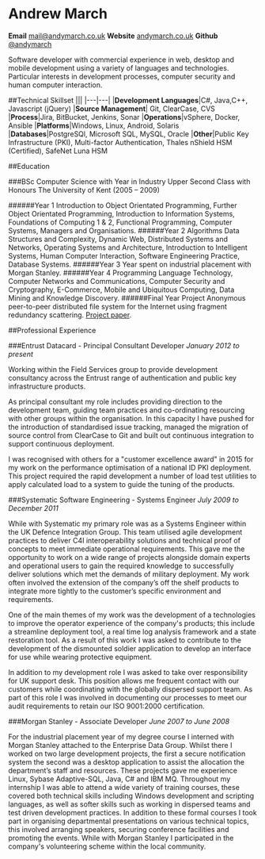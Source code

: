 # Andrew March

**Email** [mail@andymarch.co.uk](mailto:mail@andymarch.co.uk "mailto:mail@andymarch.co.uk") **Website** [andymarch.co.uk](http://andymarch.co.uk "http://andymarch.co.uk") **Github** [@andymarch](https://github.com/andymarch "https://github.com/andymarch")

Software developer with commercial experience in web, desktop and mobile development using a variety of languages and technologies. Particular interests in development processes, computer security and human computer interaction.



##Technical Skillset
|||
|---|---|
|**Development Languages**|C#, Java,C++, Javascript (jQuery)
|**Source Management**| Git, ClearCase, CVS
|**Process**|Jira, BitBucket, Jenkins, Sonar
|**Operations**|vSphere, Docker, Ansible
|**Platforms**|Windows, Linux, Android, Solaris
|**Databases**|PostgreSQl, Microsoft SQL, MySQL, Oracle
|**Other**|Public Key Infrastructure (PKI), Multi-factor Authentication, Thales nShield HSM (Certified), SafeNet Luna HSM


##Education

###BSc Computer Science with Year in Industry Upper Second Class with Honours
The University of Kent (2005 – 2009)

######Year 1
Introduction to Object Orientated Programming,  Further Object Orientated Programming, Introduction to Information Systems, Foundations of Computing 1 & 2, Functional Programming, Computer Systems, Managers and Organisations.
######Year 2
Algorithms Data Structures and Complexity, Dynamic Web, Distributed Systems and Networks, Operating Systems and Architecture, Introduction to Intelligent Systems, Human Computer Interaction, Software Engineering Practice, Database Systems. 
######Year 3
Year spent on industrial placement with Morgan Stanley.
######Year 4
Programming Language Technology, Computer Networks and Communications, Computer Security and Cryptography, E-Commerce, Mobile and Ubiquitous Computing, Data Mining and Knowledge Discovery.
######Final Year Project
Anonymous peer-to-peer distributed file system for the Internet using fragment redundancy scattering. [Project paper](http://andymarch.co.uk/ColonyFS.pdf "http://andymarch.co.uk/ColonyFS.pdf").

##Professional Experience

###Entrust Datacard - Principal Consultant Developer
*January 2012 to present*

Working within the Field Services group to provide development consultancy across the Entrust range of authentication and public key infrastructure products.

As principal consultant my role includes providing direction to the development team, guiding team practices and co-ordinating resourcing with other groups within the organisation. In this capacity I have pushed for the introduction of standardised issue tracking, managed the migration of source control from ClearCase to Git and built out continuous integration to support continuous deployment. 

I was recognised with others for a "customer excellence award" in 2015 for my work on the performance optimisation of a national ID PKI deployment. This project required the rapid development a number of load test utilities to apply calculated load to a system to guide the tuning of the products.

###Systematic Software Engineering - Systems Engineer
*July 2009 to December 2011*

While with Systematic my primary role was as a Systems Engineer within the UK Defence Integration Group. This team utilised agile development practices to deliver C4I interoperability solutions and technical proof of concepts to meet immediate operational requirements. This gave me the opportunity to work on a wide range of projects alongside domain experts and operational users to gain the required knowledge to successfully deliver solutions which met the demands of military deployment. My work often involved the extension of the company’s off the shelf products to integrate more tightly to the customer’s specific environment and requirements.

One of the main themes of my work was the development of a technologies to improve the operator experience of the company's products; this include a streamline deployment tool, a real time log analysis framework and a state restoration tool. As a result of this work I was asked to contribute to the development of the dismounted soldier application to develop an interface for use while wearing protective equipment. 

In addition to my development role I was asked to take over responsibility for UK support desk. This position allows me frequent contact with our customers while coordinating with the globally dispersed support team. As part of this role I was involved in documenting our processes to meet our audit requirements to retain our ISO 9001:2000 certification.

###Morgan Stanley - Associate Developer
*June 2007 to June 2008*

For the industrial placement year of my degree course I interned with Morgan Stanley attached to the Enterprise Data Group. Whilst there I worked on two large development projects, the first a secure notification system the second was a desktop application to assist the allocation the department’s staff and resources. These projects gave me experience Linux, Sybase Adaptive-SQL, Java, C# and IBM MQ.
Throughout my internship I was able to attend a wide variety of training courses, these covered both technical skills including Windows development and scripting languages, as well as softer skills such as working in dispersed teams and test driven development practices. In addition to these formal courses I took part in organising departmental presentations on various technical topics, this involved arranging speakers, securing conference facilities and promoting the events. 
While with Morgan Stanley I participated in the company's volunteering scheme within the local community. 

